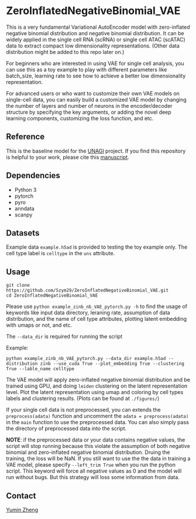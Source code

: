 # ZeroInflatedNegativeBinomial_VAE
This is a very fundamental Variational AutoEncoder model with zero-inflated negative binomial distribution and negative binomial distribution. It can be widely applied in the single cell RNA (scRNA) or single cell ATAC (scATAC) data to extract compact low dimensionality representations. (Other data distribution might be added to this repo later on.) 

For beginners who are interested in using VAE for single cell analysis, you can use this as a toy example to play with different parameters like batch_size, learning rate to see how to achieve a better low dimensionality representation. 

For advanced users or who want to customize their own VAE models on single-cell data,  you can easily build a customized VAE model by changing the number of layers and number of neurons in the encoder/decoder structure by specifying the key arguments, or  adding the novel deep learning components, customizing the loss function, and etc.

## Reference

This is the baseline model for the [UNAGI](https://github.com/mcgilldinglab/UNAGI) project. If you find this repository is helpful to your work, please cite this [manuscript](https://www.researchsquare.com/article/rs-3676579/v1).

## Dependencies

- Python 3
- pytorch
- pyro
- anndata
- scanpy

## Datasets

Example data `example.h5ad` is provided to testing the toy example only. The cell type label is `celltype` in the `uns` attribute. 

## Usage

```
git clone https://github.com/Szym29/ZeroInflatedNegativeBinomial_VAE.git
cd ZeroInflatedNegativeBinomial_VAE
```

Please use `python example_zinb_nb_VAE_pytorch.py -h` to find the usage of keywords like input data directory, leraning rate, assumption of data distribution, and the name of cell type attributes, plotting latent embedding with umaps or not, and etc. 

The `--data_dir` is required for running the script

Example:

```
python example_zinb_nb_VAE_pytorch.py --data_dir example.h5ad --distribution zinb --use_cuda True --plot_embedding True --clustering True --lable_name celltype
```

The VAE model will apply zero-inflated negative binomial distribution and be trained using GPU, and doing `leiden` clustering on the latent representation level. Plot the latent representation using umap and coloring by cell types labels and clustering results. (Plots can be found at `./figures/`)

If your single cell data is not preprocessed, you can extends the `preprocess(adata)` function and uncomment the `adata = preprocess(adata)` in the `main` function to use the preprocessed data. You can also simply pass the directory of preprocessed data into the script. 

**NOTE**: if the preprocessed data or your data contains negative values, the script will stop running because this violate the assumption of both negative binomial and zero-inflated negative binomial distribution. Druing the training, the loss will be NaN. If you still want to use the the data in training a VAE model, please specify `--left_trim True` when you run the python script. This keyword will force all negative values as 0 and the model will run without bugs. But this strategy will loss some information from data.

## Contact

[Yumin Zheng](mailto:zhengyumin529@gmail.com)
